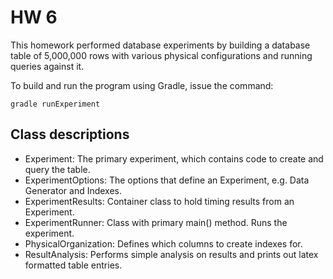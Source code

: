 # HW 6

This homework performed database experiments by building a database table of 5,000,000 rows with various physical 
configurations and running queries against it. 

To build and run the program using Gradle, issue the command:
```
gradle runExperiment
```

## Class descriptions

- Experiment: The primary experiment, which contains code to create and query the table.
- ExperimentOptions: The options that define an Experiment, e.g. Data Generator and Indexes.
- ExperimentResults: Container class to hold timing results from an Experiment.
- ExperimentRunner: Class with primary main() method. Runs the experiment.
- PhysicalOrganization: Defines which columns to create indexes for.
- ResultAnalysis: Performs simple analysis on results and prints out latex formatted table entries. 
